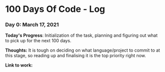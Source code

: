 # 100 Days Of Code - Log

### Day 0: March 17, 2021

**Today's Progress**: Initialization of the task, planning and figuring out what to pick up for the next 100 days.

**Thoughts:** It is tough on deciding on what language/project to commit to at this stage, so reading up and finalising it is the top priority right now. 

**Link to work:** 

